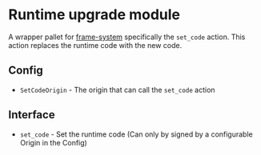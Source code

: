 # Runtime upgrade module

A wrapper pallet for [frame-system](https://github.com/paritytech/substrate/tree/master/frame/system) specifically the `set_code` action. This action replaces the runtime code with the new code. 

## Config

- `SetCodeOrigin` - The origin that can call the `set_code` action

## Interface

- `set_code` - Set the runtime code (Can only by signed by a configurable Origin in the Config)